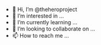 - 👋 Hi, I’m @theheroproject
- 👀 I’m interested in ...
- 🌱 I’m currently learning ...
- 💞️ I’m looking to collaborate on ...
- 📫 How to reach me ...

<!---
theheroproject/theheroproject is a ✨ special ✨ repository because its `README.md` (this file) appears on your GitHub profile.
You can click the Preview link to take a look at your changes.
--->
